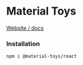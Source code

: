 # Material Toys
[Website / docs](https://material-toys.com)

### Installation
```
npm i @material-toys/react
```
